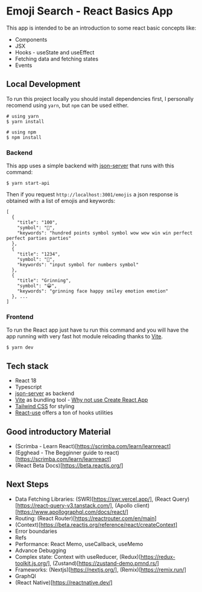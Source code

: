 # Emoji Search - React Basics App

This app is intended to be an introduction to some react basic concepts like:

- Components
- JSX
- Hooks - useState and useEffect
- Fetching data and fetching states
- Events

## Local Development

To run this project locally you should install dependencies first, I personally recomend using `yarn`, but `npm` can be used either.

```
# using yarn
$ yarn install

# using npm
$ npm install
```

### Backend
This app uses a simple backend with [json-server](https://www.npmjs.com/package/json-server) that runs with this command:

```
$ yarn start-api
```

Then if you request `http://localhost:3001/emojis` a json response is obtained with a list of emojis and keywords:

```
[
  {
    "title": "100",
    "symbol": "💯",
    "keywords": "hundred points symbol symbol wow wow win win perfect perfect parties parties"
  },
  {
    "title": "1234",
    "symbol": "🔢",
    "keywords": "input symbol for numbers symbol"
  },
  {
    "title": "Grinning",
    "symbol": "😀",
    "keywords": "grinning face happy smiley emotion emotion"
  }, ...
]
```

### Frontend
To run the React app just have tu run this command and you will have the app running with very fast hot module reloading thanks to [Vite](https://vitejs.dev/guide/).

```
$ yarn dev
```

## Tech stack

- React 18
- Typescript
- [json-server](https://www.npmjs.com/package/json-server) as backend
- [Vite](https://vitejs.dev/guide/) as bundling tool - [Why not use Create React App](https://liaogg.medium.com/its-time-to-stop-using-create-react-app-a99917dbfc#:~:text=It's%20Bulky%20and%20Slow.,setup%20a%20simple%20React%20project.)
- [Tailwind CSS](https://tailwindcss.com/) for styling
- [React-use](https://github.com/streamich/react-use) offers a ton of hooks utilities

## Good introductory Material
- (Scrimba - Learn React)[https://scrimba.com/learn/learnreact]
- (Egghead - The Begginner guide to react)[https://scrimba.com/learn/learnreact]
- (React Beta Docs)[https://beta.reactjs.org/]

## Next Steps

- Data Fetching Libraries: (SWR)[https://swr.vercel.app/], (React Query)[https://react-query-v3.tanstack.com/], (Apollo client)[https://www.apollographql.com/docs/react/]
- Routing: (React Router)[https://reactrouter.com/en/main]
- (Context)[https://beta.reactjs.org/reference/react/createContext]
- Error boundaries
- Refs
- Performance: React Memo, useCallback, useMemo
- Advance Debugging
- Complex state: Context with useReducer, (Redux)[https://redux-toolkit.js.org/], (Zustand)[https://zustand-demo.pmnd.rs/]
- Frameworks: (Nextjs)[https://nextjs.org/], (Remix)[https://remix.run/]
- GraphQl
- (React Native)[https://reactnative.dev/]

